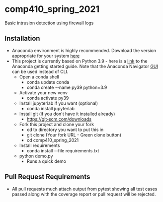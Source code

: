 # comp410_spring_2021
Basic intrusion detection using firewall logs
## Installation
* Anaconda environment is highly recommended.  Download the version appropriate for your system [here](https://www.anaconda.com/products/individual)
* This project is currently based on Python 3.9 - here is a [link](https://conda.io/projects/conda/en/latest/user-guide/getting-started.html) to the Anaconda getting started guide. Note that the Anaconda Navigator [GUI](https://docs.anaconda.com/anaconda/navigator/getting-started) can be used instead of CLI.
  * Open a conda shell
    * conda update conda 
    * conda create --name py39 python=3.9
  * Activate your new venv
    * conda activate py39
  * Install jupyterlab if you want (optional)
    * conda install jupyterlab
  * Install git (if you don't have it installed already)
    * https://git-scm.com/downloads
  * Fork this project and clone your fork 
    * cd to directory you want to put this in 
    * git clone (Your fork URL - Green clone button)
    * cd comp410_spring_2021
  * Install requirements
    * conda install --file requirements.txt
  * python demo.py 
    * Runs a quick demo
## Pull Request Requirements
* All pull requests much attach output from pytest showing all test cases passed along with the coverage report or pull request will be rejected.
